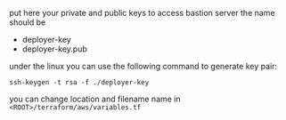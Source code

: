 put here your private and public keys to access bastion server
the name should be 

* deployer-key
* deployer-key.pub

under the linux you can use the following command to generate key pair:

```
ssh-keygen -t rsa -f ./deployer-key
```

you can change location and filename name in `<ROOT>/terraform/aws/variables.tf`

